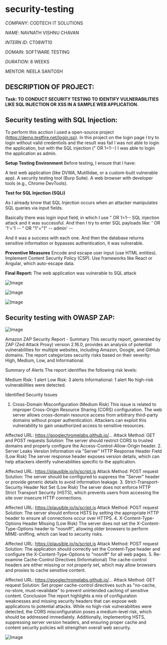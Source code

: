 # security-testing

*COMPANY*: CODTECH IT SOLUTIONS

*NAME*: NAVNATH VISHNU CHAVAN

*INTERN ID*: CT08WT10

*DOMAIN*: SOFTWARE TESTING

*DURATION*: 8 WEEKS

*MENTOR*: NEELA SANTOSH

## DESCRIPTION OF PROJECT:

**Task: TO CONDUCT SECURITY TESTING TO IDENTIFY VULNERABILITIES LIKE SQL INJECTION OR XSS IN A SAMPLE WEB APPLICATION.**

## Security testing with SQL Injection:

To perform this acction I used a open-source project (https://demo.testfire.net/login.jsp).
In this project on the login page I try to login without valid credentiols and the result was fail I was not able to login the application,
but with the SQL injection (" OR 1=1--) I was able to login the application as admin.

**Setup Testing Environment**
Before testing, I ensure that I have:

A test web application (like DVWA, Mutillidae, or a custom-built vulnerable app).
A security testing tool (Burp Suite).
A web browser with developer tools (e.g., Chrome DevTools).

**Test for SQL Injection (SQLi)**

As I already know that SQL Injection occurs when an attacker manipulates SQL queries via input fields.

Basically there was login input field, in which I use " OR 1=1-- SQL injection attack and it was successful.
And then I try to enter SQL payloads like:
' OR '1'='1  -- 
" OR "1"="1" -- 
admin' -- 

And it was a success with each one. And then the database returns sensitive information or bypasses authentication, it was vulnerable.

**Preventive Measures**
Encode and escape user input (use HTML entities).
Implement Content Security Policy (CSP).
Use frameworks like React or Angular, which auto-escape data.

**Final Report:**
The web application was vulnerable to SQL attack

![Image](https://github.com/user-attachments/assets/a963d91a-058c-4958-aa9a-ac4e210cf2b0)

![Image](https://github.com/user-attachments/assets/8877a9a2-2db6-4748-8bd1-2afe55cba5a3)

![Image](https://github.com/user-attachments/assets/315e41de-da2d-4231-9b18-a5772451b165)


## Security testing with OWASP ZAP:

![Image](https://github.com/user-attachments/assets/7668a15d-a6ff-4f2b-b17e-3bb2cd228bca)

Amazon ZAP Security Report - Summary
This security report, generated by ZAP (Zed Attack Proxy) version 2.16.0, provides an analysis of potential vulnerabilities for multiple websites, including Amazon, Google, and GitHub domains. The report categorizes security risks based on their severity: High, Medium, Low, and Informational.

Summary of Alerts
The report identifies the following risk levels:

Medium Risk: 1 alert
Low Risk: 3 alerts
Informational: 1 alert
No high-risk vulnerabilities were detected.

Identified Security Issues
1. Cross-Domain Misconfiguration (Medium Risk)
This issue is related to improper Cross-Origin Resource Sharing (CORS) configuration. The web server allows cross-domain resource access from arbitrary third-party domains without proper authentication. Attackers can exploit this vulnerability to gain unauthorized access to sensitive resources.

Affected URL: https://googlechromelabs.github.io/...
Attack Method: GET and POST requests
Solution: The server should restrict CORS to trusted domains and properly configure the Access-Control-Allow-Origin header.
2. Server Leaks Version Information via "Server" HTTP Response Header Field (Low Risk)
The server response header exposes version details, which can help attackers identify vulnerabilities specific to the application.

Affected URL: https://plausible.io/js/script.js
Attack Method: POST request
Solution: The server should be configured to suppress the "Server" header or provide generic details to avoid information leakage.
3. Strict-Transport-Security Header Not Set (Low Risk)
The server does not enforce HTTP Strict Transport Security (HSTS), which prevents users from accessing the site over insecure HTTP connections.

Affected URL: https://plausible.io/js/script.js
Attack Method: POST request
Solution: The server should enforce HSTS by setting the appropriate HTTP header to ensure all connections occur over HTTPS.
4. X-Content-Type-Options Header Missing (Low Risk)
The server does not set the X-Content-Type-Options header to "nosniff", allowing older browsers to perform MIME-sniffing, which can lead to security risks.

Affected URL: https://plausible.io/js/script.js
Attack Method: POST request
Solution: The application should correctly set the Content-Type header and configure the X-Content-Type-Options to "nosniff" for all web pages.
5. Re-examine Cache-Control Directives (Informational)
The cache-control headers are either missing or not properly set, which may allow browsers and proxies to cache sensitive content.

Affected URL: https://googlechromelabs.github.io/...
Attack Method: GET request
Solution: Set proper cache-control directives such as "no-cache, no-store, must-revalidate" to prevent unintended caching of sensitive content.
Conclusion
The report highlights a mix of configuration weaknesses and missing security headers that can expose web applications to potential attacks. While no high-risk vulnerabilities were detected, the CORS misconfiguration poses a medium-level risk, which should be addressed immediately. Additionally, implementing HSTS, suppressing server version headers, and ensuring proper cache and content security policies will strengthen overall web security.

![Image](https://github.com/user-attachments/assets/bfc9c275-fac6-4a08-bdf2-973005be928d)






